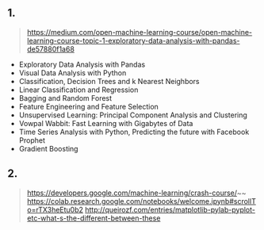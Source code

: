###

## 1. 
> https://medium.com/open-machine-learning-course/open-machine-learning-course-topic-1-exploratory-data-analysis-with-pandas-de57880f1a68
- Exploratory Data Analysis with Pandas
- Visual Data Analysis with Python
- Classification, Decision Trees and k Nearest Neighbors
- Linear Classification and Regression
- Bagging and Random Forest
- Feature Engineering and Feature Selection
- Unsupervised Learning: Principal Component Analysis and Clustering
- Vowpal Wabbit: Fast Learning with Gigabytes of Data
- Time Series Analysis with Python, Predicting the future with Facebook Prophet
- Gradient Boosting


## 2.
> https://developers.google.com/machine-learning/crash-course/~~
> https://colab.research.google.com/notebooks/welcome.ipynb#scrollTo=rTX3heEtu0b2
> http://queirozf.com/entries/matplotlib-pylab-pyplot-etc-what-s-the-different-between-these
